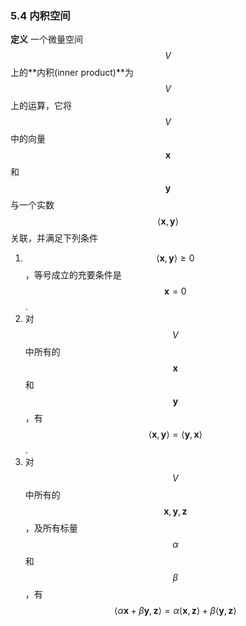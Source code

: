 ### 5.4 内积空间

**定义** 一个微量空间$$V$$上的**内积(inner product)**为$$V$$上的运算，它将$$V$$中的向量$$\boldsymbol{x}$$和$$\boldsymbol{y}$$与一个实数$$\langle\boldsymbol{x}, \boldsymbol{y}\rangle$$关联，并满足下列条件
1. $$\langle\boldsymbol{x}, \boldsymbol{y}\rangle \geq 0$$，等号成立的充要条件是$$\boldsymbol{x} = 0$$.
2. 对$$V$$中所有的$$\boldsymbol{x}$$和$$\boldsymbol{y}$$，有$$\langle\boldsymbol{x}, \boldsymbol{y}\rangle = \langle\boldsymbol{y}, \boldsymbol{x}\rangle$$.
3. 对$$V$$中所有的$$\boldsymbol{x},\boldsymbol{y}, \boldsymbol{z}$$，及所有标量$$\alpha$$和$$\beta$$，有$$\langle\alpha\boldsymbol{x} + \beta\boldsymbol{y}, \boldsymbol{z}\rangle = \alpha\langle\boldsymbol{x}, \boldsymbol{z}\rangle + \beta\langle\boldsymbol{y}, \boldsymbol{z}\rangle$$


